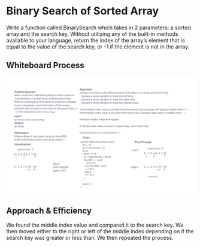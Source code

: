 # Binary Search of Sorted Array
Write a function called BinarySearch which takes in 2 parameters: a sorted array and the search key. Without utilizing any of the built-in methods available to your language, return the index of the array’s element that is equal to the value of the search key, or -1 if the element is not in the array.

## Whiteboard Process
![binarySearch](../assets/challenge3.png)

## Approach & Efficiency
<!-- What approach did you take? Discuss Why. What is the Big O space/time for this approach? -->
We found the middle index value and compared it to the search key. We then moved either to the right or left of the middle index depending on if the search key was greater or less than. We then repeated the process.
